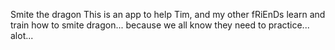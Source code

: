 Smite the dragon
This is an app to help Tim, and my other fRiEnDs learn and train how to smite dragon... because we all know they need to practice... alot...
